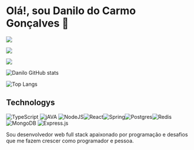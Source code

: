 # Olá!, sou Danilo do Carmo Gonçalves 👋 


 <a  href="https://www.linkedin.com/in/danilodocarmo/" > <img  src="https://img.shields.io/badge/linkedin-%230077B5.svg?style=for-the-badge&logo=linkedin&logoColor=white"/></a> 
 
 <a  href="https://api.whatsapp.com/send?phone=556194263260" > <img  src="https://img.shields.io/badge/WhatsApp-25D366?style=for-the-badge&logo=whatsapp&logoColor=white"/></a> 

 
 <a  href="mailto:danilodocarmo38@gmail.com" > <img  src="https://img.shields.io/badge/Gmail-D14836?style=for-the-badge&logo=gmail&logoColor=white"/></a> 




![Danilo GitHub stats](https://github-readme-stats.vercel.app/api?username=DaniloDeV90&show_icons=true&theme=dracula)

![Top Langs](https://github-readme-stats.vercel.app/api/top-langs/?username=DaniloDeV90&hide_progress=false)
## Technologys

![TypeScript](https://img.shields.io/badge/typescript-%23007ACC.svg?style=for-the-badge&logo=typescript&logoColor=white) ![jAVA](https://img.shields.io/badge/java-%23ED8B00.svg?style=for-the-badge&logo=openjdk&logoColor=white) ![NodeJS](https://img.shields.io/badge/node.js-6DA55F?style=for-the-badge&logo=node.js&logoColor=white)![React](https://img.shields.io/badge/react-%2320232a.svg?style=for-the-badge&logo=react&logoColor=%2361DAFB)![Spring](https://img.shields.io/badge/spring-%236DB33F.svg?style=for-the-badge&logo=spring&logoColor=white)![Postgres](https://img.shields.io/badge/postgres-%23316192.svg?style=for-the-badge&logo=postgresql&logoColor=white)![Redis](https://img.shields.io/badge/redis-%23DD0031.svg?style=for-the-badge&logo=redis&logoColor=white)![MongoDB](https://img.shields.io/badge/MongoDB-%234ea94b.svg?style=for-the-badge&logo=mongodb&logoColor=white)	![Express.js](https://img.shields.io/badge/express.js-%23404d59.svg?style=for-the-badge&logo=express&logoColor=%2361DAFB)


 Sou desenvolvedor web full stack apaixonado por programação e desafios que me fazem crescer como programador e pessoa.
